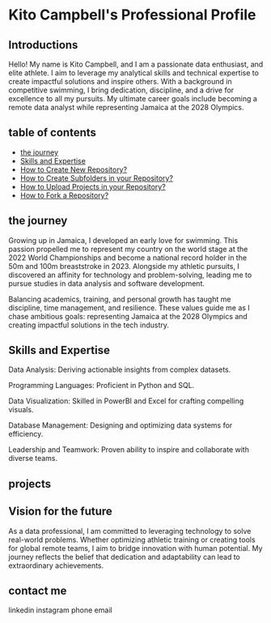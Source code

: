 # Kito Campbell's Professional Profile


## Introductions
Hello! My name is Kito Campbell, and I am a passionate data enthusiast, and elite athlete. I aim to leverage my analytical skills and technical expertise to create impactful solutions and inspire others. With a background in competitive swimming, I bring dedication, discipline, and a drive for excellence to all my pursuits. My ultimate career goals include becoming a remote data analyst while representing Jamaica at the 2028 Olympics.

## table of contents 
- [the journey](#the-journey )
- [Skills and Expertise](#Skills-and-Expertise)
- [How to Create New Repository?](#how-to-create-new-repository)
- [How to Create Subfolders in your Repository?](#how-to-create-subfolders-in-your-repository)
- [How to Upload Projects in your Repository?](#how-to-upload-projects-in-your-repository)
- [How to Fork a Repository?](#how-to-fork-a-repository)
## the journey 

Growing up in Jamaica, I developed an early love for swimming. This passion propelled me to represent my country on the world stage at the 2022 World Championships and become a national record holder in the 50m and 100m breaststroke in 2023. Alongside my athletic pursuits, I discovered an affinity for technology and problem-solving, leading me to pursue studies in data analysis and software development.

Balancing academics, training, and personal growth has taught me discipline, time management, and resilience. These values guide me as I chase ambitious goals: representing Jamaica at the 2028 Olympics and creating impactful solutions in the tech industry.

##  Skills and Expertise

Data Analysis: Deriving actionable insights from complex datasets.

Programming Languages: Proficient in Python and SQL.

Data Visualization: Skilled in PowerBI and Excel for crafting compelling visuals.

Database Management: Designing and optimizing data systems for efficiency.

Leadership and Teamwork: Proven ability to inspire and collaborate with diverse teams.

## projects 




## Vision for the future 

As a data professional, I am committed to leveraging technology to solve real-world problems. Whether optimizing athletic training or creating tools for global remote teams, I aim to bridge innovation with human potential. My journey reflects the belief that dedication and adaptability can lead to extraordinary achievements.

## contact me 
 linkedin
 instagram 
 phone 
 email 

